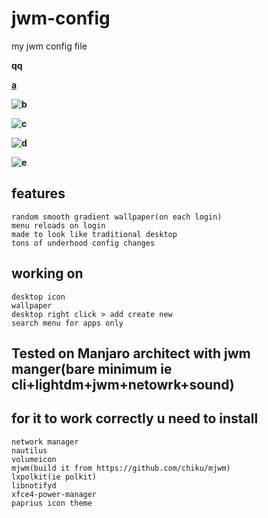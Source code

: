 # jwm-config
my jwm config file



<b>
<a>qq</a>
    
[a](https://imgur.com/a/78V8hyS)

![b](https://i.imgur.com/rTZ6ZDr.png)

![c](https://i.imgur.com/1UHTI59.png)

![d](https://i.imgur.com/w6Mfk7o.png)

![e](https://i.imgur.com/cHuxSoN.png)

</b>

## features
    
    random smooth gradient wallpaper(on each login)
    menu reloads on login
    made to look like traditional desktop
    tons of underhood config changes

## working on

    desktop icon
    wallpaper
    desktop right click > add create new
    search menu for apps only

## Tested on Manjaro architect with jwm manger(bare minimum ie cli+lightdm+jwm+netowrk+sound)

## for it to work correctly u need to install

    network manager
    nautilus
    volumeicon
    mjwm(build it from https://github.com/chiku/mjwm)
    lxpolkit(ie polkit)
    libnotifyd
    xfce4-power-manager
    paprius icon theme


